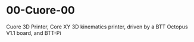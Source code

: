 # 00-Cuore-00
 Cuore 3D Printer, Core XY 3D kinematics printer, driven by a BTT Octopus V1.1 board, and BTT-Pi
